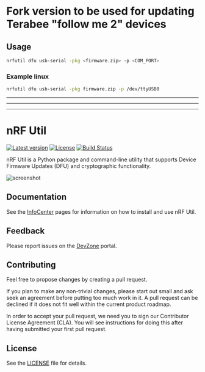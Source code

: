 # Fork version to be used for updating Terabee **"follow me 2"** devices

## Usage
```bash
nrfutil dfu usb-serial -pkg <firmware.zip> -p <COM_PORT>
```
### Example linux
```bash
nrfutil dfu usb-serial -pkg firmware.zip -p /dev/ttyUSB0
```

___
___
___
# nRF Util

[![Latest version](https://img.shields.io/pypi/v/nrfutil.svg)](https://pypi.python.org/pypi/nrfutil)
[![License](https://img.shields.io/pypi/l/nrfutil.svg)](https://pypi.python.org/pypi/nrfutil)
[![Build Status](https://dev.azure.com/NordicSemiconductor/Wayland/_apis/build/status/pc-nrfutil?branchName=master)](https://dev.azure.com/NordicSemiconductor/Wayland/_build?definitionId=30)

nRF Util is a Python package and command-line utility that supports Device Firmware Updates (DFU) and cryptographic functionality.

![screenshot](screenshot.gif)

## Documentation

See the [InfoCenter](https://infocenter.nordicsemi.com/topic/ug_nrfutil/UG/nrfutil/nrfutil_intro.html) pages for information on how to install and use nRF Util.

## Feedback

Please report issues on the [DevZone](https://devzone.nordicsemi.com) portal.

## Contributing

Feel free to propose changes by creating a pull request.

If you plan to make any non-trivial changes, please start out small and ask seek an agreement before putting too much work in it. A pull request can be declined if it does not fit well within the current product roadmap.

In order to accept your pull request, we need you to sign our Contributor License Agreement (CLA). You will see instructions for doing this after having submitted your first pull request.

## License

See the [LICENSE](LICENSE) file for details.
